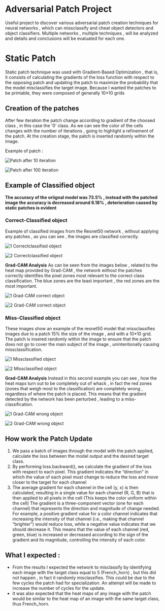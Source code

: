 ﻿# Adversarial Patch Project 

Useful project to discover various adversarial patch creation techniques for neural networks , which can missclassify and cheat object detectors and object classifiers. Multiple networks , multiple techniques , will be analyzed and details and conclusions will be evaluated for each one.


# Static Patch

Static patch technique was used with Gradient-Based Optimization , that is, it consists of calculating the gradients of the loss function with respect to the opposing patch and updating the patch to maximize the probability that the model misclassifies the target image. 
Because I wanted the patches to be printable, they were composed of generally 10*10 grids

## Creation of the patches
After few iteration the patch change according to gradient of the choosed class , in this case the '0' class. As we can see the color of the cells changes with the number of iterations , going to highlight a refinement of the patch. At the creation stage, the patch is inserted randomly within the image.

Example of patch : 

![Patch after 10 iteration](img/patch10.png)

![Patch after 100 iteration](img/patch200.png)

## Example of Classified object

**The accuracy of the oriignal model was 73.5% ,  instead with the patched image the accuracy is decreased around 6.18% , deterioration caused by static patches is evident**

### Correct-Classified object
Example of classified images from the Resnet50 network , without applying any patches , as you can see , the images are classified correctly.

![1 Correctclassified object](img/1corr.png)

![2 Correctclassified object](img/2corr.png)

**Grad-CAM Analysis**
As can be seen from the images below , related to the heat map provided by Grad-CAM , the network without the patches correctly identifies the pixel zones most relevant to the correct class classification. The blue zones are the least important , the red zones are the most important.

![1 Grad-CAM correct object](img/corr_grad_1.png)

![2 Grad-CAM correct object](img/corr_grad_2.png)

### Miss-Classified object
These images show an example of the resnet50 model that missclassifies images due to a patch 15% the size of the image , and with a 10*10 grid. The patch is insered randomly within the image to ensure that the patch does not go to cover the main subject of the image , unintentionally causing missclassification.

![1 Missclassified object](img/1miss.png)

![2 Missclassified object](img/2miss.png)

**Grad-CAM Analysis**
Instead in this second example you can see , how the heat maps turn out to be completely out of whack , in fact the red zones (zones that weigh most to the classification) are completely wrong , regardless of where the patch is placed. This means that the gradient detected by the network has been perturbed , leading to a miss-classification.

![1 Grad-CAM wrong object](img/wrong_grad_1.png)

![2 Grad-CAM wrong object](img/wrong_grad_2.png)

## How work the Patch Update

1. We pass a batch of images through the model with the patch applied, calculate the loss between the model output and the desired target class.
2. By performing loss.backward(), we calculate the gradient of the loss with respect to each pixel. This gradient indicates the “direction” in which the value of each pixel must change to reduce the loss and move closer to the target for each channel 
3. The average gradient for each channel in the cell (y, x) is then calculated, resulting in a single value for each channel (R, G, B) that is then applied to all pixels in the cell (This keeps the color uniform within the cell)
The gradient is a three-component vector (one for each channel) that represents the direction and magnitude of change needed. For example, a positive gradient value for a color channel indicates that increasing the intensity of that channel (i.e., making that channel “brighter”) would reduce loss, while a negative value indicates that we should decrease it.
This means that the value of each channel (red, green, blue) is increased or decreased according to the sign of the gradient and its magnitude, controlling the intensity of each color.

## What I expected :
- From the results I expected the network to misclassify by identifying each image with the target class equal to 5 (French_horn) , but this did not happen , in fact it randomly misclassifies. This could be due to the few cycles the patch had for specialization. An attempt will be made to increase the number of cycles for the update.
- It was also expected that the heat maps of any image with the patch would be similar to the heat map of an image with the same target class, thus French_horn. 






